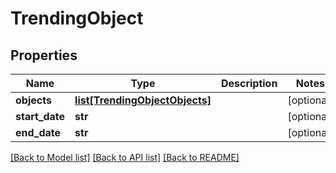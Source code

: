 # TrendingObject

## Properties
Name | Type | Description | Notes
------------ | ------------- | ------------- | -------------
**objects** | [**list[TrendingObjectObjects]**](TrendingObjectObjects.md) |  | [optional] 
**start_date** | **str** |  | [optional] 
**end_date** | **str** |  | [optional] 

[[Back to Model list]](../README.md#documentation-for-models) [[Back to API list]](../README.md#documentation-for-api-endpoints) [[Back to README]](../README.md)


